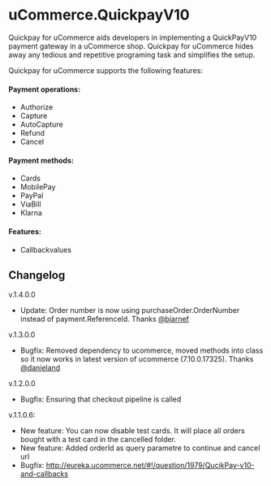 # uCommerce.QuickpayV10
Quickpay for uCommerce aids developers in implementing a QuickPayV10 payment gateway in a uCommerce shop.  Quickpay for uCommerce hides away any tedious and repetitive programing task and simplifies the setup. 

Quickpay for uCommerce supports the following features:
      
#### Payment operations:
* Authorize
* Capture
* AutoCapture
* Refund
* Cancel
      
#### Payment methods:
* Cards
* MobilePay
* PayPal
* ViaBill
* Klarna

#### Features:
* Callbackvalues




## Changelog
v.1.4.0.0
* Update: Order number is now using purchaseOrder.OrderNumber instead of payment.ReferenceId. Thanks 
[@bjarnef](https://github.com/bjarnef)

v.1.3.0.0
* Bugfix: Removed dependency to ucommerce, moved methods into class so it now works in latest version of ucommerce (7.10.0.17325). Thanks 
[@danieland](https://github.com/danieland)

v.1.2.0.0
* Bugfix: Ensuring that checkout pipeline is called
      
v.1.1.0.6:
* New feature: You can now disable test cards. It will place all orders bought with a test card in the cancelled folder.
* New feature: Added orderId as query parametre to continue and cancel url
* Bugfix: http://eureka.ucommerce.net/#!/question/1979/QucikPay-v10-and-callbacks
